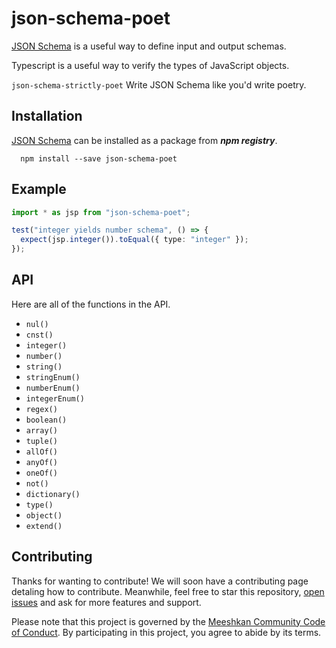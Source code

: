# json-schema-poet

[JSON Schema](https://json-schema.org) is a useful way to define input and output schemas.

Typescript is a useful way to verify the types of JavaScript objects.

`json-schema-strictly-poet` Write JSON Schema like you'd write poetry.

## Installation

[JSON Schema](https://json-schema.org) can be installed as a package from ***npm registry***.

```
  npm install --save json-schema-poet
```

## Example

```typescript
import * as jsp from "json-schema-poet";

test("integer yields number schema", () => {
  expect(jsp.integer()).toEqual({ type: "integer" });
});
```

## API

Here are all of the functions in the API.

* `nul()`
* `cnst()`
* `integer()`
* `number()`
* `string()`
* `stringEnum()`
* `numberEnum()`
* `integerEnum()`
* `regex()`
* `boolean()`
* `array()`
* `tuple()`
* `allOf()`
* `anyOf()`
* `oneOf()`
* `not()`
* `dictionary()`
* `type()`
* `object()`
* `extend()`

## Contributing

Thanks for wanting to contribute! We will soon have a contributing page detaling how to contribute. Meanwhile, feel free to star this repository, [open issues](https://github.com/meeshkan/json-schema-poet/issues) and ask for more features and support.

Please note that this project is governed by the [Meeshkan Community Code of Conduct](https://github.com/meeshkan/code-of-conduct). By participating in this project, you agree to abide by its terms.
